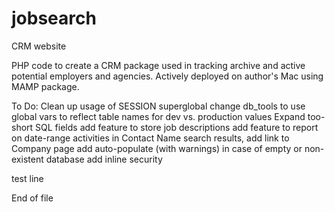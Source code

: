# jobsearch
CRM website

PHP code to create a CRM package used in tracking archive and active potential employers and agencies.
Actively deployed on author's Mac using MAMP package.

To Do:
   Clean up usage of SESSION superglobal
   change db_tools to use global vars to reflect table names for dev vs. production values
   Expand too-short SQL fields
   add feature to store job descriptions
   add feature to report on date-range activities
   in Contact Name search results, add link to Company page
   add auto-populate (with warnings) in case of empty or non-existent database
   add inline security

test line

End of file
